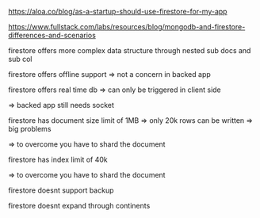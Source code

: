 https://aloa.co/blog/as-a-startup-should-use-firestore-for-my-app

https://www.fullstack.com/labs/resources/blog/mongodb-and-firestore-differences-and-scenarios

firestore offers more complex data structure through nested sub docs and sub col

firestore offers offline support => not a concern in backed app

firestore offers real time db => can only be triggered in client side

=> backed app still needs socket

firestore has document size limit of 1MB => only 20k rows can be written => big problems

=> to overcome you have to shard the document

firestore has index limit of 40k 

=> to overcome you have to shard the document

firestore doesnt support backup

firestore doesnt expand through continents


